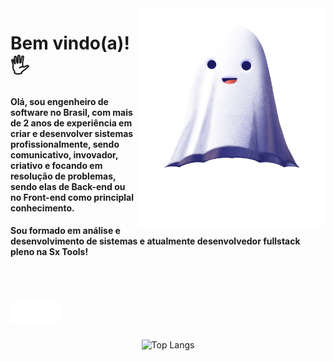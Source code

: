 
<img src="fantasma.png" width="300px" align="right" alt="fantasma">

<p>
<h1 align="left" font-size="60px"> 
 Bem vindo(a)!🖐️
</h1>


</p>

<h4 align="left" font-size="40px">
  Olá, sou engenheiro de software no Brasil, com 
mais de 2 anos de experiência em criar e 
desenvolver sistemas profissionalmente, sendo 
comunicativo, invovador, criativo e focando em 
resolução de problemas, sendo elas de Back-end 
ou no Front-end como principlal conhecimento. 
</h4>

<h4 align="left" font-size="40px">
 Sou formado em análise e desenvolvimento de sistemas e atualmente desenvolvedor fullstack pleno na Sx Tools! 
</h4>

<br>
<br>

<p align="left">
  <a href="https://www.github.com/andresntos" alt="GitHub">
  <img src="iconegit.png" align="left" alt="icons">
 </a>
  <a href="https://www.linkedin.com/in/andre-sntos/" alt="Linkedin">
    <img src="linkedin.png" align="left" alt="linkedin">
  </a>
</p>  

<br>
<br>
<br>


<div align="center">
 
![Top Langs](https://github-readme-stats.vercel.app/api/top-langs/?username=andresntos&layout=compact&theme=radical&bg_color=30,0d0d0d,191919&title_color=fff&text_color=fff&icon_color=79ff97)
 </div>



